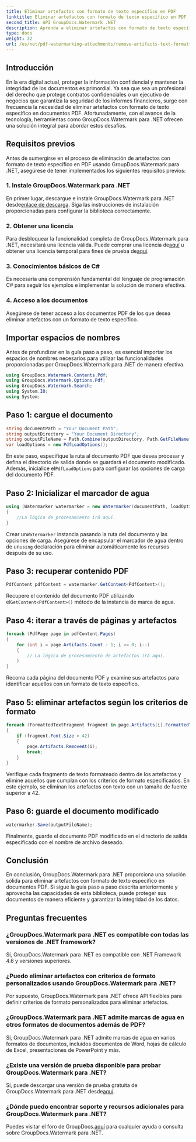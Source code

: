 ```yaml
---
title: Eliminar artefactos con formato de texto específico en PDF
linktitle: Eliminar artefactos con formato de texto específico en PDF
second_title: API GroupDocs.Watermark .NET
description: Aprenda a eliminar artefactos con formato de texto específico en PDF usando GroupDocs para .NET. Sigue nuestra guía paso a paso.
type: docs
weight: 32
url: /es/net/pdf-watermarking-attachments/remove-artifacts-text-formatting-pdf/
---
```

## Introducción
En la era digital actual, proteger la información confidencial y mantener la integridad de los documentos es primordial. Ya sea que sea un profesional del derecho que protege contratos confidenciales o un ejecutivo de negocios que garantiza la seguridad de los informes financieros, surge con frecuencia la necesidad de eliminar artefactos con formato de texto específico en documentos PDF. Afortunadamente, con el avance de la tecnología, herramientas como GroupDocs.Watermark para .NET ofrecen una solución integral para abordar estos desafíos.
## Requisitos previos
Antes de sumergirse en el proceso de eliminación de artefactos con formato de texto específico en PDF usando GroupDocs.Watermark para .NET, asegúrese de tener implementados los siguientes requisitos previos:
### 1. Instale GroupDocs.Watermark para .NET
 En primer lugar, descargue e instale GroupDocs.Watermark para .NET desde[enlace de descarga](https://releases.groupdocs.com/Watermark/net/). Siga las instrucciones de instalación proporcionadas para configurar la biblioteca correctamente.
### 2. Obtener una licencia
Para desbloquear la funcionalidad completa de GroupDocs.Watermark para .NET, necesitará una licencia válida. Puede comprar una licencia de[aquí](https://purchase.groupdocs.com/buy) u obtener una licencia temporal para fines de prueba de[aquí](https://purchase.groupdocs.com/temporary-license/).
### 3. Conocimientos básicos de C#
Es necesaria una comprensión fundamental del lenguaje de programación C# para seguir los ejemplos e implementar la solución de manera efectiva.
### 4. Acceso a los documentos
Asegúrese de tener acceso a los documentos PDF de los que desea eliminar artefactos con un formato de texto específico.

## Importar espacios de nombres
Antes de profundizar en la guía paso a paso, es esencial importar los espacios de nombres necesarios para utilizar las funcionalidades proporcionadas por GroupDocs.Watermark para .NET de manera efectiva.
```csharp
using GroupDocs.Watermark.Contents.Pdf;
using GroupDocs.Watermark.Options.Pdf;
using GroupDocs.Watermark.Search;
using System.IO;
using System;
```
## Paso 1: cargue el documento
```csharp
string documentPath = "Your Document Path";
string outputDirectory = "Your Document Directory";
string outputFileName = Path.Combine(outputDirectory, Path.GetFileName(documentPath));
var loadOptions = new PdfLoadOptions();
```
 En este paso, especifique la ruta al documento PDF que desea procesar y defina el directorio de salida donde se guardará el documento modificado. Además, inicialice el`PdfLoadOptions` para configurar las opciones de carga del documento PDF.
## Paso 2: Inicializar el marcador de agua
```csharp
using (Watermarker watermarker = new Watermarker(documentPath, loadOptions))
{
    //La lógica de procesamiento irá aquí.
}
```
 Crear un`Watermarker` instancia pasando la ruta del documento y las opciones de carga. Asegúrese de encapsular el marcador de agua dentro de un`using` declaración para eliminar automáticamente los recursos después de su uso.
## Paso 3: recuperar contenido PDF
```csharp
PdfContent pdfContent = watermarker.GetContent<PdfContent>();
```
 Recupere el contenido del documento PDF utilizando el`GetContent<PdfContent>()` método de la instancia de marca de agua.
## Paso 4: iterar a través de páginas y artefactos
```csharp
foreach (PdfPage page in pdfContent.Pages)
{
    for (int i = page.Artifacts.Count - 1; i >= 0; i--)
    {
        // La lógica de procesamiento de artefactos irá aquí.
    }
}
```
Recorra cada página del documento PDF y examine sus artefactos para identificar aquellos con un formato de texto específico.
## Paso 5: eliminar artefactos según los criterios de formato
```csharp
foreach (FormattedTextFragment fragment in page.Artifacts[i].FormattedTextFragments)
{
    if (fragment.Font.Size > 42)
    {
        page.Artifacts.RemoveAt(i);
        break;
    }
}
```
Verifique cada fragmento de texto formateado dentro de los artefactos y elimine aquellos que cumplan con los criterios de formato especificados. En este ejemplo, se eliminan los artefactos con texto con un tamaño de fuente superior a 42.
## Paso 6: guarde el documento modificado
```csharp
watermarker.Save(outputFileName);
```
Finalmente, guarde el documento PDF modificado en el directorio de salida especificado con el nombre de archivo deseado.

## Conclusión
En conclusión, GroupDocs.Watermark para .NET proporciona una solución sólida para eliminar artefactos con formato de texto específico en documentos PDF. Si sigue la guía paso a paso descrita anteriormente y aprovecha las capacidades de esta biblioteca, puede proteger sus documentos de manera eficiente y garantizar la integridad de los datos.
## Preguntas frecuentes
### ¿GroupDocs.Watermark para .NET es compatible con todas las versiones de .NET framework?
Sí, GroupDocs.Watermark para .NET es compatible con .NET Framework 4.6 y versiones superiores.
### ¿Puedo eliminar artefactos con criterios de formato personalizados usando GroupDocs.Watermark para .NET?
Por supuesto, GroupDocs.Watermark para .NET ofrece API flexibles para definir criterios de formato personalizados para eliminar artefactos.
### ¿GroupDocs.Watermark para .NET admite marcas de agua en otros formatos de documentos además de PDF?
Sí, GroupDocs.Watermark para .NET admite marcas de agua en varios formatos de documentos, incluidos documentos de Word, hojas de cálculo de Excel, presentaciones de PowerPoint y más.
### ¿Existe una versión de prueba disponible para probar GroupDocs.Watermark para .NET?
 Sí, puede descargar una versión de prueba gratuita de GroupDocs.Watermark para .NET desde[aquí](https://releases.groupdocs.com/).
### ¿Dónde puedo encontrar soporte y recursos adicionales para GroupDocs.Watermark para .NET?
 Puedes visitar el foro de GroupDocs.[aquí](https://forum.groupdocs.com/c/watermark/19) para cualquier ayuda o consulta sobre GroupDocs.Watermark para .NET.